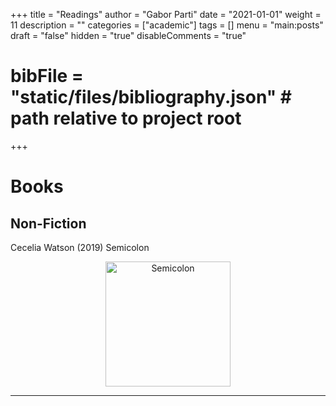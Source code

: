 +++
title = "Readings"
author = "Gabor Parti"
date = "2021-01-01"
weight = 11
description = ""
categories = ["academic"]
tags = []
menu = "main:posts"
draft = "false"
hidden = "true"
disableComments = "true"
# bibFile = "static/files/bibliography.json" # path relative to project root
+++
# Books

## Non-Fiction

Cecelia Watson (2019) Semicolon 
<span style="float: right;">
    <i class="fa fa-1x fa-star"></i> 
    <i class="fa fa-1x fa-star"></i> 
    <i class="fa fa-1x fa-star"></i> 
    <i class="fa fa-1x fa-star"></i> 
    <i class="fa fa-1x fa-star-o"></i>
</span>

<!-- <i class="fa fa-1x fa-star-half"></i> -->

<div style="text-align: center;"> <img src="/images/books/watson.jpg" alt="Semicolon" width="200"> </div>

<!-- Guy Delisle: Shenzen, Pyongyang, Burma Chronicles -->

<!-- 

## Fiction

## Academic

Two Medieval Merchant Guilds of South India "abraham_two_1988"

Arabian Drugs in Early Medieval Mediterranean Medicine "amar_arabian_2017"

Marco Polo: From Venice to Xanadu "bergreen_marco_2007"

Dangerous Tastes: The Story of Spices "dalby_dangerous_2000" 

The Chile Pepper in China: A Cultural Biography "dott_chile_2020"

The Silk Roads: A New History of the World "frankopan_silk_2012"

The Silk Road: A New History "hansen_silk_2012"

Asia’s Cauldron: The South China Sea and the End of a Stable Pacific "kaplan_asia_2014"

The Taste of Conquest: The Rise and Fall of the Three Great Cities of Spice "krondl_taste_2007" 

The True History of Tea "mair_true_2009"

Cumin, Camels, and Caravans: A Spice Odyssey "nabhan_cumin_2014"

The Golden Khersonese: Studies in the historical geography of the Malay Penninsula before A. D. 1500 "wheatley_golden_1961"

Early Indonesian Commerce: A study of the origins of Śrīvijaya "wolters_early_1967"



### <i class="fa fa-1x fa-bolt"></i> Very Short Introductions (OUP)

Abrahamic Religions, The "cohen_abrahamic_2019"

Ancient Egypt "shaw_ancient_2021"

Ancient Philosophy "annas_ancient_2000"

Ancient Warfare "sidebottom_ancient_2004"

Bible, The "riches_bible_2000"

Biblical Archeology "Biblical archaeology: A very short introduction"

Chinese Literature "knight_chinese_2012"

Dead Sea Scrolls, The "lim_dead_2017"

Islamic History "silverstein_islamic_2010"

Linguistics "matthews_linguistics_2003"

Mongols, The "rossabi_mongols_2012" -->



<!-- ## Fiction -->

<!-- Claude Cockburn: Beat the Devil -->

<!-- ## Other -->

***

